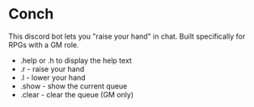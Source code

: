 # Conch
This discord bot lets you "raise your hand" in chat. Built specifically for RPGs with a GM role.

- .help or .h to display the help text
- .r - raise your hand
- .l - lower your hand
- .show - show the current queue
- .clear - clear the queue (GM only)
